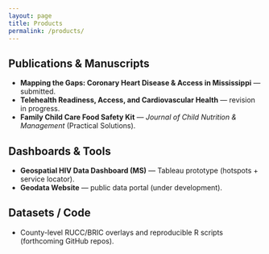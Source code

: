 ```yaml
---
layout: page
title: Products
permalink: /products/
---
```


## Publications & Manuscripts
- **Mapping the Gaps: Coronary Heart Disease & Access in Mississippi** — submitted.  
- **Telehealth Readiness, Access, and Cardiovascular Health** — revision in progress.  
- **Family Child Care Food Safety Kit** — *Journal of Child Nutrition & Management* (Practical Solutions).

## Dashboards & Tools
- **Geospatial HIV Data Dashboard (MS)** — Tableau prototype (hotspots + service locator).  
- **Geodata Website** — public data portal (under development).

## Datasets / Code
- County-level RUCC/BRIC overlays and reproducible R scripts (forthcoming GitHub repos).
